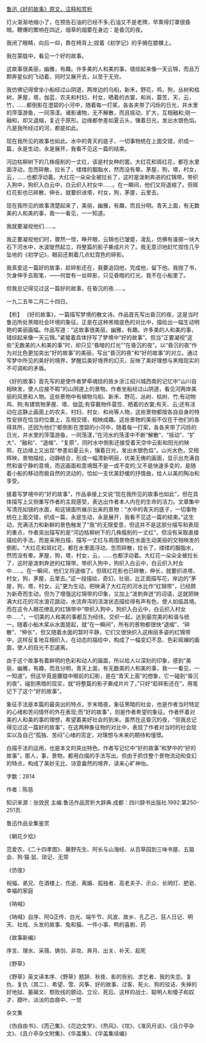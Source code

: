 [鲁迅《好的故事》原文、注释和赏析](https://www.vrrw.net/wx/9394.html)

灯火渐渐地缩小了，在预告石油的已经不多;石油又不是老牌，早熏得灯罩很昏暗。鞭爆的繁响在四近，烟草的烟雾在身边：是昏沉的夜。

我闭了眼睛，向后一仰，靠在椅背上;捏着《初学记》的手搁在膝髁上。

我在蒙胧中，看见一个好的故事。

这故事很美丽，幽雅，有趣。许多美的人和美的事，错综起来像一天云锦，而且万颗奔星似的飞动着，同时又展开去，以至于无穷。

我仿佛记得曾坐小船经过山阴道，两岸边的乌桕，新禾，野花，鸡，狗，丛树和枯树，茅屋，塔，伽蓝，农夫和村妇，村女，晒着的衣裳，和尚，蓑笠，天，云，竹，……都倒影在澄碧的小河中，随着每一打桨，各各夹带了闪烁的日光，并水里的萍藻游鱼，一同荡漾。诸影诸物，无不解散，而且摇动，扩大，互相融和;刚一融和，却又退缩，复近于原形。边缘都参差如夏云头，镶着日光，发出水银色焰。凡是我所经过的河，都是如此。

现在我所见的故事也如此。水中的青天的底子，一切事物统在上面交错，织成一篇，永是生动，永是展开，我看不见这一篇的结束。

河边枯柳树下的几株瘦削的一丈红，该是村女种的罢。大红花和斑红花，都在水里面浮动，忽而碎散，拉长了，缕缕的胭脂水，然而没有晕。茅屋，狗，塔，村女，云，……也都浮动着。大红花一朵朵全被拉长了，这时是泼剌奔进的红锦带。带织入狗中，狗织入白云中，白云织入村女中……。在一瞬间，他们又将退缩了。但斑红花影也已碎散，伸长，就要织进塔，村女，狗，茅屋，云里去。

现在我所见的故事清楚起来了，美丽，幽雅，有趣，而且分明。青天上面，有无数美的人和美的事，我一一看见，一一知道。

我就要凝视他们……。

我正要凝视他们时，骤然一惊，睁开眼，云锦也已皱蹙，凌乱，仿佛有谁掷一块大石下河水中，水波陡然起立，将整篇的影子撕成片片了。我无意识地赶忙捏住几乎坠地的《初学记》，眼前还剩着几点虹霓色的碎影。

我真爱这一篇好的故事，趁碎影还在，我要追回他，完成他，留下他。我抛了书，欠身伸手去取笔，——何尝有一丝碎影，只见昏暗的灯光，我不在小船里了。

但我总记得见过这一篇好的故事，在昏沉的夜……。

一九二五年二月二十四日。



【析】 《好的故事》，一篇描写梦境的散文诗。作品首先写出昏沉的夜，这是当时鲁迅所处黑暗社会环境的象征。正是在这种黑暗底色的对比中，描绘出一幅生动明艳的美丽画幅。作品写道：“这故事很美丽，幽雅，有趣。许多美的人和美的事，错综起来像一天云锦。”紧接着具体抒写了梦境中“好的故事”。但当“正要凝视”这些“无数美的人和美的事”时，却只见“昏暗的灯光”“在昏沉的夜”。以“昏沉的夜”作为对比色更加突出“好的故事”的美丽，写出“昏沉的夜”和“好的故事”的对立。通过写梦中所见的美好的境界，梦醒后美好境界的幻灭，反映了美好理想与黑暗现实的不可调和的矛盾。

《好的故事》首先写的是使作者梦牵魂绕的故乡浙江绍兴城西南的记忆中“山川自相映发，使人应接不暇”的山阴道上的景物。作者坐船经过山阴道，看见河两岸美丽的风景和人物。这些景物中有植物乌桕、新禾、野花、丛树、枯树、竹;有动物鸡、狗;有建筑物茅屋、塔、伽蓝;有穿戴物件蓑笠、晒着的衣裳;有天、云;还有活动在这静止画面上的农夫、村妇、村女、和尚等人物，这些景物都按各自自身的特性安排在恰当的位置上，互相交错，相映成趣。这些景物的美丽不仅在于他们的各得其所，还因为他们“都倒影在澄碧的小河中，随着每一打桨，各各夹带了闪烁的日光，并水里的萍藻游鱼，一同荡漾，”在河水的荡漾中不断“解散”、“摇动”、“扩大”、“融和”、“退缩”、“复原”，同时水中倒影还接受着天空中云影和阳光的映照，在边缘上又出现“参差如夏云头，镶着日光，发出水银色焰”。山光水色，交相辉映，景物描绘，动静结合，形成一幅清新明丽，优美无俦的画面，显示出充满自然和谐宁静的意境，而这画面和意境既不是一成不变的;又不是快速多变的，是随着小船的移动而极自然的流动的，恰如一支优美舒缓的抒情曲，给人以美的陶冶和享受。

接着写梦境中的“好的故事”，作品承接上文说“现在我所见的故事也如此”，但在具体描写上又侧重写作者的主观感受，表达出作者本人内在的生命的活力。文章集中写清亮如镜的水面，和这镜面所展示出来的景物：“水中的青天的底子，一切事物统在上面交错，织成一篇，永是生动，永是展开，我看不见这一篇的结束。”这生动，充满活力和新鲜的景色触发了“我”的无限爱意，但这并不是这部分描写和表现的重点，作者突出描写的是“河边枯柳树下的几株瘦削的一丈红”，但没有采取直接描绘的手法，而是采用白描，描写一丈红与周围景物在水面生动美丽的交相映发的倒影。“大红花和斑红花，都在水里面浮动，忽而碎散，拉长了，缕缕的胭脂水，然而没有晕。茅屋，狗，塔，村女，云，……也都浮动着。大红花一朵朵全被拉长了，这时是泼刺奔迸的红锦带。带织入狗中，狗织入白云中，白云织入村女中……。在一瞬间，他们又将退缩了。但斑红花影也已碎散，伸长，就要织进塔，村女，狗，茅屋，云里去。”这一段描绘，奇幻，壮丽，比正面描写花，岸边的“茅屋，狗，塔，村女，云”更为生动。把映满了大红花的河水比作“红锦带”，已经颇为新奇而生动，但为了增强这红锦带的印象，又加上“泼刺奔迸”的词语，这就把映满大红花的河水浪花跳动，水流奔泻的活泼状态描绘得有声有色，使人如临其境。而在这令人眼花缭乱的红锦带中“带织入狗中，狗织入白云中，白云织入村女中……”，一切美的人和美的事都互为经纬，交织一起，达到最完美的和谐与统一。随着小船木桨从水面提起，就“在一瞬间”，所有的景物都很快“退缩”、“碎散”、“伸长”，但又随着水面的暂时平静，它们又很快织入这绚丽多姿的红锦带中，这样反复地互相织入，在动态的描绘中，构成了一幅变幻不息、色彩斑斓的画面，使人的目光不忍遽离。

由于这个故事有着鲜明的色彩和动人的画面，所以给人以深刻的印象，感到“美丽，幽雅，有趣，而且分明，青天上面，有无数美的人和美的事，我一一看见，一一知道”。但这毕竟是朦胧中眼前的幻影，是在“青天上面”的想象，它一碰到“昏沉的夜”，碰到黑暗的现实，就“将整篇的影子撕成片片了，”只好“趁碎影还在”，用笔记下了这个“好的故事”。

象征手法是本篇的最突出的特点，岁末暗夜，象征黑暗的社会，也是作者当时特定的心绪和苦闷情怀的外在表现;而“好的故事”，则是作者希望的象征。作者怀着对美的人和美的事的理想，希望着美好社会的到来。虽然在这昏沉的夜，“但我总记得见过这一篇好的故事”，在这两种象征物的对比中，表现了作者对当时的社会现实以及自己“孤独、苦闷”心绪的否定，对理想与未来的期待和憧憬。

白描手法的运用，也是本文的突出特色。作者写记忆中“好的故事”和梦中的“好的故事”，那人，事，景物，都用白描的手法写出。但由于抓住整个景物流动和变幻的特点，构成了美妙无比、诗意盎然的境界，读来心旷神怡。

字数：2814

作者：陈慈

知识来源：张效民 主编.鲁迅作品赏析大辞典.成都：四川辞书出版社.1992.第250-251页.

鲁迅作品全集鉴赏

《朝花夕拾》

范爱农、《二十四孝图》、藤野先生、阿长与山海经、从百草园到三味书屋、五猖会、狗·猫·鼠、琐记、无常

《仿徨》

祝福、弟兄、在酒楼上、伤逝、离婚、孤独者、高老夫子、示众、长明灯、肥皂、幸福的家庭

《呐喊》

《呐喊》自序、阿Q正传、白光、端午节、风波、故乡、孔乙己、狂人日记、明天、社戏、头发的故事、兔和猫、一件小事、鸭的喜剧、药

《故事新编》

序言、理水、采薇、铸剑、非攻、奔月、出关、补天、起死

《野草》

《野草》英文译本序、《野草》题辞、秋夜、影的告别、求乞者、我的失恋、复仇、复仇〔其二〕、希望、雪、风筝、好的故事、过客、死火、狗的驳诘、失掉的好地狱、墓碣文、颓败线的颤动、立论、死后、这样的战士、聪明人和傻子和奴才、腊叶、淡淡的血痕中、一觉

杂文集

《伪自由书》、《而己集》、《花边文学》、《热风》、《坟》、《准风月谈》、《且介亭杂文》、《且介亭杂文附集》、《华盖集》、《华盖集续编》

